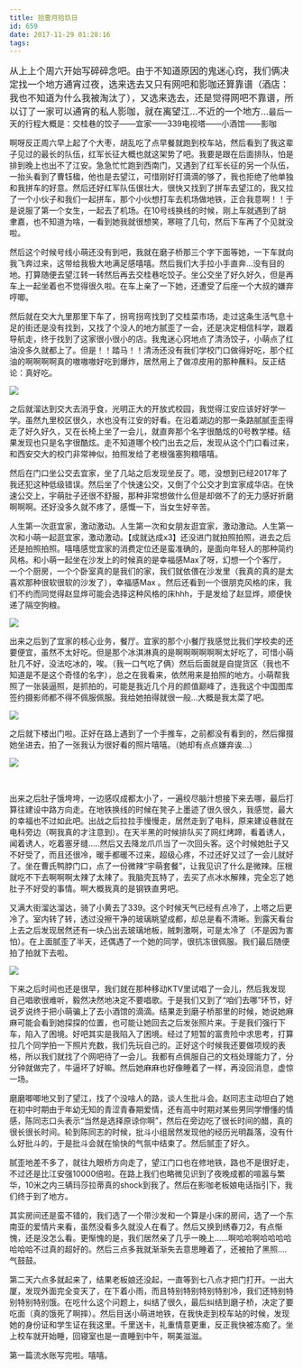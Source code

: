 ```yaml
---
title: 拾壹月拾玖日
id: 659
date: 2017-11-29 01:28:16
tags:
---
```


<span style="font-size: 12pt;">从上上个周六开始写碎碎念吧。由于不知道原因的鬼迷心窍，我们俩决定找一个地方通宵过夜，选来选去又只有网吧和影咖还算靠谱（酒店：我也不知道为什么我被淘汰了），又选来选去，还是觉得网吧不靠谱，所以订了一家可以通宵的私人影咖，就在离望江...不近的一个地方...</span>最后一天的行程大概是：交桂巷的饺子——宜家——339电视塔——小酒馆——影咖

啊呀反正周六早上起了个大枣，胡乱吃了点早餐就跑到校车站，然后看到了我这辈子见过的最长的队伍，红军长征大概也就这架势了吧。我要是跟在后面排队，怕是排到晚上也出不了江安。急急忙忙跑到西南门，又遇到了红军长征的另一个队伍，一抬头看到了曹钰楹，他也是去望江，可惜刚好打滴滴的够了，我也拒绝了他单独和我拼车的好意。然后还好红军队伍很壮大，很快又找到了拼车去望江的，我又拉了一个小伙子和我们一起拼车，那个小伙想打车去机场做地铁，正合我意啊！！于是说服了第一个女生，一起去了机场。在10号线换线的时候，刚上车就遇到了胡聿嘉，也不知道为啥，一看到她我就很想笑，寒暄了几句，然后下车再了个见就没啦。

然后这个时候号线小萌还没有到吧，我就在磨子桥那三个字下面等她，一下车就向我飞奔过来，这带给我极大地满足感嘻嘻。然后我们大手拉小手直奔...没有目的地。打算随便去望江转一转然后再去交桂巷吃饺子。坐公交坐了好久好久，但是再车上一起坐着也不觉得很久啦。在车上亲了一下她，还遭受了后座一个大叔的嫌弃哼唧。

然后就在交大九里那里下车了，拐弯拐弯找到了交桂菜市场，走过这条生活气息十足的街还是没有找到，又找了个没人的地方腻歪了一会，还是决定相信科学，跟着导航走，终于找到了这家很小很小的店。我鬼迷心窍地点了清汤饺子，小萌点了红油没多久就都上了。但是！！踏马！！清汤还没有我们学校门口做得好吃，那个红油的啊啊啊啊真的嗷嗷嗷好吃到爆炸，居然用上了做凉皮用的那种蘸料。反正结论：真好吃。

![](https://eremite-1252628011.cossh.myqcloud.com/wp-content/uploads/2017/11/1511893024182.jpeg)

之后就溜达到交大去消乎食，光明正大的开放式校园，我觉得江安应该好好学一学。虽然九里校区很久，水也没有江安的好看。在沿着湖边的那一条路腻腻歪歪得走了好久好久，又在长椅上坐了一会儿，就直奔那个名字很酷炫的0号教学楼。结果发现也只是名字很酷炫。走不知道哪个校门出去之后，发现从这个门口看过来，和西安交大的校门非常神似，拍照发给了老根强塞狗粮嘻嘻。

然后在门口坐公交去宜家，坐了几站之后发现坐反了。嗯，没想到已经2017年了我还犯这种低级错误。然后坐了个快速公交，又倒了个公交才到宜家成华店。在快速公交上，宇萌肚子还很不舒服，那种非常想做什么但是却做不了的无力感好折磨啊啊啊。还好没多久就不疼了，感慨一下，当女生好辛苦。

人生第一次逛宜家，激动激动。人生第一次和女朋友逛宜家，激动激动。人生第一次和小萌一起逛宜家，激动激动。【成就达成x3】还没进门就拍照拍照，进去之后还是拍照拍照。嘻嘻感觉宜家的消费定位还是蛮准确的，是面向年轻人的那种简约风格。和小萌一起坐在沙发上的时候真的是幸福感Max了呀，幻想一个个客厅，一个个厨房，一个个卧室真的是我们的家，我们就依偎在沙发里（我真的真的是太喜欢那种很软很软的沙发了），幸福感Max 。然后还看到一个很朋克风格的床，我们不约而同觉得赵显烨可能会选择这种风格的床hhh，于是发给了赵显烨，顺便快递了隔空狗粮。

![](https://eremite-1252628011.cossh.myqcloud.com/wp-content/uploads/2017/11/7feaf3ff9c9b602a.jpg)

出来之后到了宜家的核心业务，餐厅。宜家的那个小餐厅我感觉比我们学校卖的还要便宜，虽然不太好吃。但是那个冰淇淋真的是啊啊啊啊啊啊太好吃了，可惜小萌肚几不好，没法吃冰的，唉。（我一口气吃了俩）然后后面就是自提货区（我也不知道是不是这个奇怪的名字），总之在我看来，依然用来是拍照的地方。小萌帮我照了一张装逼照，是抓拍的，可能是我近几个月的颜值巅峰了，连我这个中国图库签约摄影师都不得不佩服佩服。我给她拍得就很一般...大概是我太菜了吧。

![](https://eremite-1252628011.cossh.myqcloud.com/wp-content/uploads/2017/11/20171118_160005.jpg)

之后就下楼出门啦。正好在路上遇到了一个手推车，之前都没有看到的，然后撺掇她坐进去，拍了一张我认为很好看的照片嘻嘻。（她却有点点嫌弃诶...）

![](https://eremite-1252628011.cossh.myqcloud.com/wp-content/uploads/2017/11/2017-11-18-04.29.00-1.jpg)

&nbsp;

出来之后肚子饿垮垮，一边感叹成都太小了，一遍绞尽脑汁想接下来去哪，最后打算往建设中路方向走。在地铁换线的时候在凳子上墨迹了很久很久，我感觉，最大的幸福也不过如此吧。出战之后拉拉手慢慢走，居然走到了电科，原来建设巷就在电科旁边（啊我真的才注意到）。在天半黑的时候排队买了网红烤蹄，看着诱人，闻着诱人，吃着塞牙缝.....然后又去降龙爪爪当了一次回头客。这个时候她肚子又不好受了，而且还很冷，暖手都暖不过来，超级心疼，不过还好又过了一会儿就好了。坐在曹氏鸭脖门口，点了一份微辣“宇萌套餐”，让我见识了什么是微辣。压根就吃不下去啊啊啊太辣了太辣了。我脑壳瓦特了，去买了点冰水解辣，完全忘了她肚子不好受的事情。啊大概我真的是钢铁直男吧。

又满大街溜达溜达，骑了小黄去了339。这个时候天气已经有点冷了，上塔之后更冷了。室内转了转，透过没擦干净的玻璃眺望成都，却总是看不清晰。到露天看台上去之后发现居然还有一块凸出去玻璃地板，贼刺激啊，可是太冷了（不是因为害怕）。在上面腻歪了半天，还偶遇了一个她的同学，很抗冻很佩服。我们最后随便拍了拍就下去啦。

![](https://eremite-1252628011.cossh.myqcloud.com/wp-content/uploads/2017/11/20171118_200018.jpg)

下来之后时间也还是很早，我们就在那种移动KTV里试唱了一会儿，然后我发现自己唱歌很难听，毅然决然地决定不要唱歌。于是我们又到了“咱们去哪”环节，好说歹说终于把小萌骗上了去小酒馆的滴滴。结果走到磨子桥那里的时候，她说她麻麻可能会看到她探探的位置，也可能让她回去之后发张照片来。于是我们强行下车，陷入了困境。好吧其实是我陷入了困境。经过了短暂的富贵险中求思考，打算拉几个同学拍一下照片充数，我们先玩自己的。正好这个时候我还要做项规的表格，所以我们就找了个网吧待了一会儿。我都有点佩服自己的文档处理能力了，分分钟就做完了，牛逼坏了好嘛。然后她麻麻也好像睡着了一样，再没回消息，虚惊一场。

磨磨唧唧地又到了望江，找了个没啥人的路，谈人生批斗会。赵同志主动坦白了她在初中时期由于年幼无知的青涩青春期爱情，还有高中时期对某些男同学懵懂的情感，陈同志口头表示“当然是选择原谅你啊”，然后在旁边吃了很长时间的醋，真的很长很长时间。轮到陈同志的时候，批斗小组居然发现他的经历光明磊落，没有什么好批斗的，于是批斗会就在愉快的气氛中结束了。然后腻歪了好久。

腻歪地差不多了，就往九眼桥方向走了，望江门口也在修地铁，路也不是很好走，不过还是比江安强10000倍啦。在路上我们也略微见识到了夜晚成都的喧嚣与繁华，10米之内三辆玛莎拉蒂真的shock到我了。然后在影咖老板娘电话指引下，我们终于到了地方。

其实房间还是蛮不错的，我们选了一个带沙发和一个算是小床的房间，选了一个东南亚的爱情片来看，虽然没看多久就没人在看了。然后又换到绣春刀2，有点惭愧，还是没怎么看。更惭愧的是，我们居然亲了几乎一晚上......啊哈哈啊哈哈哈哈哈哈哈不过真的超好的。然后三点多我就渐渐失去意思睡着了，还被拍了黑照....气鼓鼓。

第二天六点多就起来了，结果老板娘还没起，一直等到七八点才把门打开。一出大厦，发现外面完全变天了，在下着小雨，而且特别特别特别特别冷，我们还特别特别特别特别饿。在吃什么这个问题上，纠结了很久，最后纠结到磨子桥，决定了要吃面（真的饿死了啊摔）。然后目送小萌进地铁，在我快走到校车站的时候，发现她的身份证和学生证在我这里。千里送卡，礼重情意更重，反正我快被冻痴了。坐上校车就开始睡，回寝室也是一直睡到中午，啊美滋滋。

第一篇流水账写完啦。嘻嘻。